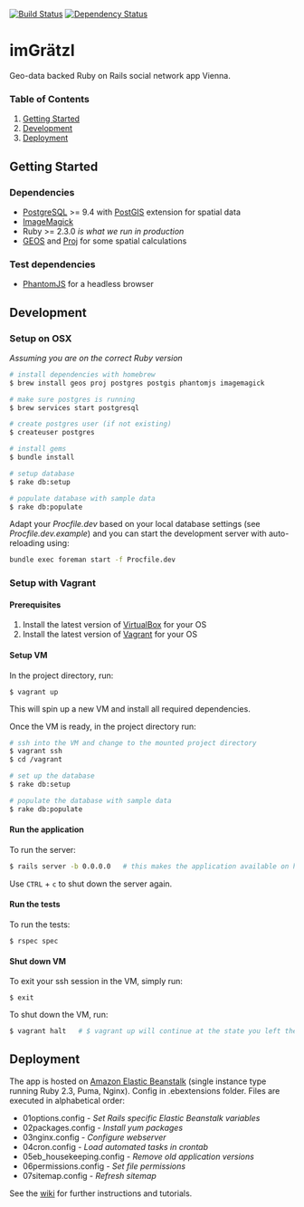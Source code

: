 [![Build Status](https://travis-ci.org/imGraetzl/im_graetzl.svg?branch=master)](https://travis-ci.org/imGraetzl/im_graetzl)
[![Dependency Status](https://gemnasium.com/badges/github.com/imGraetzl/im_graetzl.svg)](https://gemnasium.com/github.com/imGraetzl/im_graetzl)

# imGrätzl

Geo-data backed Ruby on Rails social network app Vienna.

### Table of Contents
1. [Getting Started](#getting-started)
1. [Development](#development)
3. [Deployment](#deployment)


## Getting Started

### Dependencies

* [PostgreSQL](http://www.postgresql.org/) >= 9.4 with [PostGIS](http://postgis.net/) extension for spatial data
* [ImageMagick](http://www.imagemagick.org/)
* Ruby >= 2.3.0 *is what we run in production*
* [GEOS](https://trac.osgeo.org/geos/) and [Proj](https://github.com/OSGeo/proj.4) for some spatial calculations

### Test dependencies

* [PhantomJS](http://phantomjs.org/) for a headless browser

## Development

### Setup on OSX

*Assuming you are on the correct Ruby version*
```sh
# install dependencies with homebrew
$ brew install geos proj postgres postgis phantomjs imagemagick

# make sure postgres is running
$ brew services start postgresql

# create postgres user (if not existing)
$ createuser postgres

# install gems
$ bundle install

# setup database
$ rake db:setup

# populate database with sample data
$ rake db:populate
```

Adapt your *Procfile.dev* based on your local database settings
(see *Procfile.dev.example*) and you can start the development server with
auto-reloading using:

```sh
bundle exec foreman start -f Procfile.dev
```

### Setup with Vagrant

#### Prerequisites

1. Install the latest version of [VirtualBox](https://www.virtualbox.org/) for your OS
2. Install the latest version of [Vagrant](https://www.vagrantup.com/) for your OS

#### Setup VM

In the project directory, run:

    $ vagrant up

This will spin up a new VM and install all required dependencies.

Once the VM is ready, in the project directory run:

```sh
# ssh into the VM and change to the mounted project directory
$ vagrant ssh
$ cd /vagrant

# set up the database
$ rake db:setup

# populate the database with sample data
$ rake db:populate
```

#### Run the application

To run the server:

```sh
$ rails server -b 0.0.0.0   # this makes the application available on http://localhost:3000
```
Use `CTRL` + `c` to shut down the server again.

#### Run the tests

To run the tests:

    $ rspec spec

#### Shut down VM

To exit your ssh session in the VM, simply run:

    $ exit

To shut down the VM, run:

```sh
$ vagrant halt   # $ vagrant up will continue at the state you left the VM
```


## Deployment

The app is hosted on [Amazon Elastic Beanstalk](http://aws.amazon.com/elasticbeanstalk/) (single instance type running Ruby 2.3, Puma, Nginx). Config in .ebextensions folder. Files are executed in alphabetical order:

* 01options.config         - *Set Rails specific Elastic Beanstalk variables*
* 02packages.config        - *Install yum packages*
* 03nginx.config           - *Configure webserver*
* 04cron.config            - *Load automated tasks in crontab*
* 05eb_housekeeping.config - *Remove old application versions*
* 06permissions.config     - *Set file permissions*
* 07sitemap.config         - *Refresh sitemap*

See the [wiki](https://github.com/imGraetzl/im_graetzl/wiki) for further instructions and tutorials.
